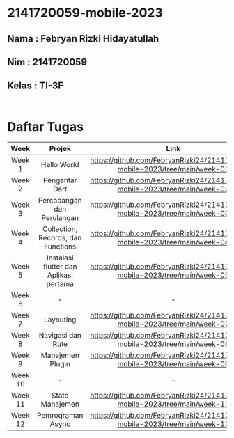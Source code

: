 # 2141720059-mobile-2023

## Nama : Febryan Rizki Hidayatullah
## Nim : 2141720059
## Kelas : TI-3F <br><br>

# Daftar Tugas
| Week | Projek | Link | 
| :----: | :--: | :--: |
| Week 1 | Hello World |https://github.com/FebryanRizki24/2141720059-mobile-2023/tree/main/week-01
| Week 2 | Pengantar Dart | https://github.com/FebryanRizki24/2141720059-mobile-2023/tree/main/week-02
| Week 3 | Percabangan dan Perulangan | https://github.com/FebryanRizki24/2141720059-mobile-2023/tree/main/week-03 
| Week 4 | Collection, Records, dan Functions | https://github.com/FebryanRizki24/2141720059-mobile-2023/tree/main/week-04
| Week 5 | Instalasi flutter dan Aplikasi pertama | https://github.com/FebryanRizki24/2141720059-mobile-2023/tree/main/week-05
| Week 6 | - | -
| Week 7 | Layouting | https://github.com/FebryanRizki24/2141720059-mobile-2023/tree/main/week-07
| Week 8 | Navigasi dan Rute | https://github.com/FebryanRizki24/2141720059-mobile-2023/tree/main/week-08
| Week 9 | Manajemen Plugin | https://github.com/FebryanRizki24/2141720059-mobile-2023/tree/main/week-09 |
| Week 10 | - | -
| Week 11 | State Manajemen | https://github.com/FebryanRizki24/2141720059-mobile-2023/tree/main/week-11
| Week 12 | Pemrograman Async | https://github.com/FebryanRizki24/2141720059-mobile-2023/tree/main/week-12 |
